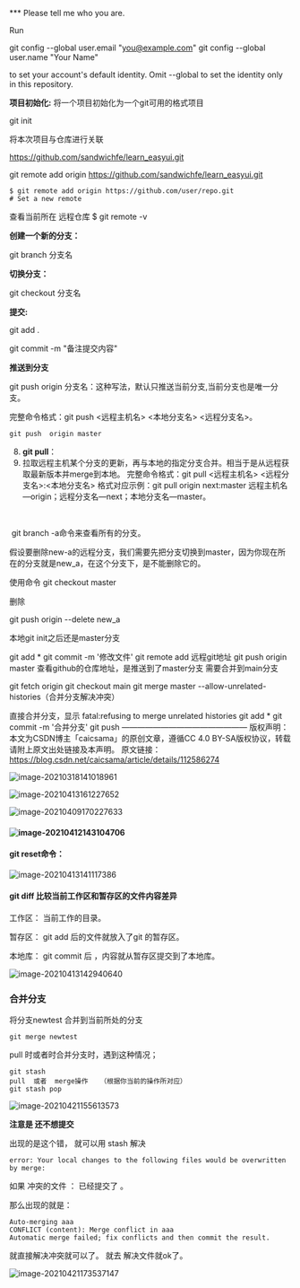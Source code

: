 

*** Please tell me who you are.

Run

  git config --global user.email "you@example.com"
  git config --global user.name "Your Name"

to set your account's default identity.
Omit --global to set the identity only in this repository.



**项目初始化:**      将一个项目初始化为一个git可用的格式项目

git init

将本次项目与仓库进行关联

https://github.com/sandwichfe/learn_easyui.git

git remote add origin https://github.com/sandwichfe/learn_easyui.git

```shell
$ git remote add origin https://github.com/user/repo.git
# Set a new remote
```

查看当前所在 远程仓库  $ git remote -v

**创建一个新的分支：**

git  branch  分支名

**切换分支：**

git checkout  分支名



**提交:**

git add .

git commit -m "备注提交内容"

**推送到分支**

git push  origin 分支名：这种写法，默认只推送当前分支,当前分支也是唯一分支。

 完整命令格式：git push <远程主机名> <本地分支名>  <远程分支名>。

```
git push  origin master
```

8. **git pull**：
9. 拉取远程主机某个分支的更新，再与本地的指定分支合并。相当于是从远程获取最新版本并merge到本地。
    完整命令格式：git pull <远程主机名> <远程分支名>:<本地分支名>
    格式对应示例：git pull origin next:master
   远程主机名—origin；远程分支名—next；本地分支名—master。









​	

​	git branch -a命令来查看所有的分支。

假设要删除new-a的远程分支，我们需要先把分支切换到master，因为你现在所在的分支就是new_a，在这个分支下，是不能删除它的。

使用命令 git checkout master

删除

 git push origin --delete new_a









本地git init之后还是master分支

git add *
git commit -m '修改文件'
git remote add 远程git地址
git push origin master
查看github的仓库地址，是推送到了master分支
需要合并到main分支

git fetch origin
git checkout main
git merge master --allow-unrelated-histories（合并分支解决冲突）

直接合并分支，显示
fatal:refusing to merge unrelated histories
git add *
git commit -m '合并分支'
git push
————————————————
版权声明：本文为CSDN博主「caicsama」的原创文章，遵循CC 4.0 BY-SA版权协议，转载请附上原文出处链接及本声明。
原文链接：https://blog.csdn.net/caicsama/article/details/112586274





![image-20210318141018961](git的使用.assets/image-20210318141018961.png)











![image-20210413161227652](git的使用.assets/image-20210413161227652.png)











![image-20210409170227633](git的使用.assets/image-20210409170227633.png)











#### ![image-20210412143104706](git的使用.assets/image-20210412143104706.png)







#### **git reset命令：**

![image-20210413141117386](git的使用.assets/image-20210413141117386.png)





#### **git diff     比较当前工作区和暂存区的文件内容差异**   

工作区：  当前工作的目录。

暂存区： git add 后的文件就放入了git 的暂存区。

本地库： git commit 后 ，内容就从暂存区提交到了本地库。

![image-20210413142940640](git的使用.assets/image-20210413142940640.png)





### **合并分支**

将分支newtest 合并到当前所处的分支

````git
git merge newtest
````





pull 时或者时合并分支时，遇到这种情况；    

````
git stash
pull  或者  merge操作   （根据你当前的操作所对应）
git stash pop   
````



![image-20210421155613573](git的使用.assets/image-20210421155613573.png)



**注意是 还不想提交**    

出现的是这个错，  就可以用  stash  解决        

`````
error: Your local changes to the following files would be overwritten by merge:
`````

如果 冲突的文件 ：  已经提交了  。 

那么出现的就是：

````
Auto-merging aaa
CONFLICT (content): Merge conflict in aaa
Automatic merge failed; fix conflicts and then commit the result.

````

就直接解决冲突就可以了。  就去 解决文件就ok了。

![image-20210421173537147](git的使用.assets/image-20210421173537147.png)